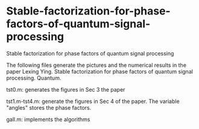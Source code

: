 # Stable-factorization-for-phase-factors-of-quantum-signal-processing
Stable factorization for phase factors of quantum signal processing

The following files generate the pictures and the numerical results in the paper
Lexing Ying. Stable factorization for phase factors of quantum signal processing. Quantum.

tst0.m: generates the figures in Sec 3 the paper

tst1.m-tst4.m: generate the figures in Sec 4 of the paper. The variable "angles" stores the phase factors.

gall.m: implements the algorithms

